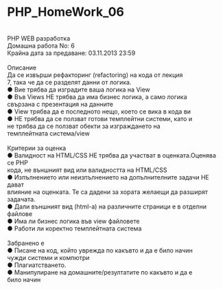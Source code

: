 PHP_HomeWork_06
===============
<br>
PHP WEB разработка<br>
Домашна работа No: 6<br>
Крайна дата за предаване: 03.11.2013 23:59<br>
<br>
Описание<br>
Да се извърши рефакторинг (refactoring) на кода от лекция<br>
7, така че да се разделят данни от логика.<br>
● Вие трябва да изградите ваша логика на View<br>
● Във Views НЕ трябва да има бизнес логика, а само логика<br>
свързана с презентация на данните<br>
● View трябва да е последното нещо, което се вика в кода ви<br>
● НЕ трябва да се ползват готови темплейтни системи, като и<br>
не трябва да се ползват обекти за изграждането на<br>
темплейтната система/view<br>
<br>
Критерии за оценка<br>
● Валидност на HTML/CSS НЕ трябва да участват в оценката.Оценява се PHP<br>
кода, не външният вид или валидността на HTML/CSS<br>
● Изпълнението или неизпълнението на допълнителните задачи НЕ дават<br>
влияние на оценката. Те са дадени за хората желаещи да разширят задачата.<br>
● Дали външният вид (html-a) на различните страници е в отделни файлове<br>
● Има ли бизнес логика във view файловете<br>
● Работи ли коректно темплейтната система<br>
<br>
Забранено е<br>
● Писане на код, който уврежда по какъвто и да е било начин<br>
чужди системи и компютри<br>
● Плагиатстването.<br>
● Манипулиране на домашните/резултатите по какъвто и да е<br>
било начин<br>
